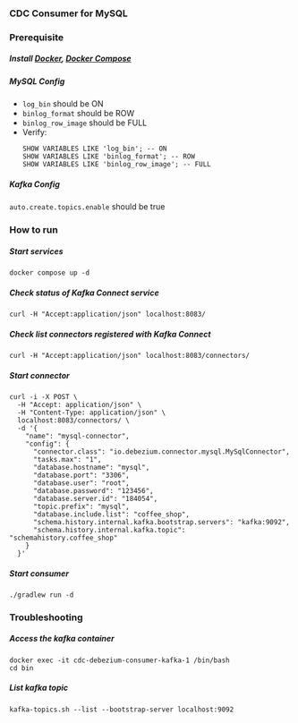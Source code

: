 ### CDC Consumer for MySQL
### Prerequisite

##### Install [Docker](script/install_docker.sh), [Docker Compose](script/install_docker_compose.sh)

##### MySQL Config
- `log_bin` should be ON
- `binlog_format` should be ROW
- `binlog_row_image` should be FULL
- Verify:
    ```shell
    SHOW VARIABLES LIKE 'log_bin'; -- ON
    SHOW VARIABLES LIKE 'binlog_format'; -- ROW
    SHOW VARIABLES LIKE 'binlog_row_image'; -- FULL
    ```

##### Kafka Config
`auto.create.topics.enable` should be true

### How to run
##### Start services
```shell
docker compose up -d
```

##### Check status of Kafka Connect service
```shell
curl -H "Accept:application/json" localhost:8083/
```

##### Check list connectors registered with Kafka Connect
```shell
curl -H "Accept:application/json" localhost:8083/connectors/
```

##### Start connector
```shell
curl -i -X POST \
  -H "Accept: application/json" \
  -H "Content-Type: application/json" \
  localhost:8083/connectors/ \
  -d '{
    "name": "mysql-connector",
    "config": {
      "connector.class": "io.debezium.connector.mysql.MySqlConnector",
      "tasks.max": "1",
      "database.hostname": "mysql",
      "database.port": "3306",
      "database.user": "root",
      "database.password": "123456",
      "database.server.id": "184054",
      "topic.prefix": "mysql",
      "database.include.list": "coffee_shop",
      "schema.history.internal.kafka.bootstrap.servers": "kafka:9092",
      "schema.history.internal.kafka.topic": "schemahistory.coffee_shop"
    }
  }'
```

##### Start consumer
```shell
./gradlew run -d
```

### Troubleshooting

##### Access the kafka container
```shell
docker exec -it cdc-debezium-consumer-kafka-1 /bin/bash 
cd bin
```

##### List kafka topic
```shell
kafka-topics.sh --list --bootstrap-server localhost:9092
```

